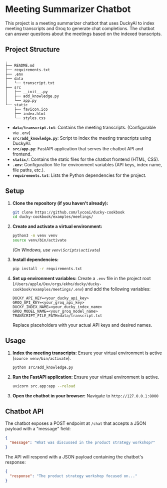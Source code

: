 # Meeting Summarizer Chatbot

This project is a meeting summarizer chatbot that uses DuckyAI to index meeting transcripts and Groq to generate chat completions. The chatbot can answer questions about the meetings based on the indexed transcripts.

## Project Structure

```
.
├── README.md
├── requirements.txt
├── .env
├── data
│   └── transcript.txt
├── src
│   ├── __init__.py
│   ├── add_knowledge.py
│   └── app.py
└── static
    ├── favicon.ico
    ├── index.html
    └── styles.css
```

- **`data/transcript.txt`**: Contains the meeting transcripts. (Configurable via `.env`)
- **`src/add_knowledge.py`**: Script to index the meeting transcripts using DuckyAI.
- **`src/app.py`**: FastAPI application that serves the chatbot API and frontend.
- **`static/`**: Contains the static files for the chatbot frontend (HTML, CSS).
- **`.env`**: Configuration file for environment variables (API keys, index name, file paths, etc.).
- **`requirements.txt`**: Lists the Python dependencies for the project.

## Setup

1.  **Clone the repository (if you haven't already):**
    ```bash
    git clone https://github.com/lycoai/ducky-cookbook
    cd ducky-cookbook/examples/meetings/
    ```
2.  **Create and activate a virtual environment:**
    ```bash
    python3 -m venv venv
    source venv/bin/activate
    ```
    *(On Windows, use `venv\Scripts\activate`)*

3.  **Install dependencies:**
    ```bash
    pip install -r requirements.txt
    ```
4.  **Set up environment variables:**
    Create a `.env` file in the project root (`/Users/apple/Dev/orgs/ekho/ducky/ducky-cookbook/examples/meetings/.env`) and add the following variables:
    ```properties
    DUCKY_API_KEY=<your_ducky_api_key>
    GROQ_API_KEY=<your_groq_api_key>
    DUCKY_INDEX_NAME=<your_ducky_index_name>
    GROQ_MODEL_NAME=<your_groq_model_name>
    TRANSCRIPT_FILE_PATH=data/transcript.txt
    ```
    Replace placeholders with your actual API keys and desired names.

## Usage

1.  **Index the meeting transcripts:**
    Ensure your virtual environment is active (`source venv/bin/activate`).
    ```bash
    python src/add_knowledge.py
    ```
2.  **Run the FastAPI application:**
    Ensure your virtual environment is active.
    ```bash
    uvicorn src.app:app --reload
    ```
3.  **Open the chatbot in your browser:**
    Navigate to `http://127.0.0.1:8000`

## Chatbot API

The chatbot exposes a POST endpoint at `/chat` that accepts a JSON payload with a "message" field:

```json
{
  "message": "What was discussed in the product strategy workshop?"
}
```

The API will respond with a JSON payload containing the chatbot's response:

```json
{
  "response": "The product strategy workshop focused on..."
}
```
